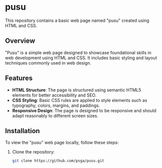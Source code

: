 # pusu

This repository contains a basic web page named "pusu" created using HTML and CSS.

## Overview

"Pusu" is a simple web page designed to showcase foundational skills in web development using HTML and CSS. It includes basic styling and layout techniques commonly used in web design.

## Features

- **HTML Structure**: The page is structured using semantic HTML5 elements for better accessibility and SEO.
- **CSS Styling**: Basic CSS rules are applied to style elements such as typography, colors, margins, and paddings.
- **Responsive Design**: The page is designed to be responsive and should adapt reasonably to different screen sizes.

## Installation

To view the "pusu" web page locally, follow these steps:

1. Clone the repository:

   ```bash
   git clone https://github.com/psga/pusu.git
